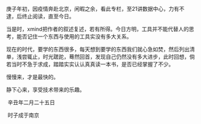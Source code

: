 庚子年初，因疫情奔赴北京，闲暇之余，看此专栏，至21讲数据中心，力有不逮，后终止阅读，直至今日。

当是时，xmind把作者的叙述复述，若有所得。今日方明，工具并不能代替人的思考，能否记住一个东西与使用的工具实没有多大关系。

现在的时代，要学的东西很多，每天想到要学的东西我们就心急如焚，然后列出清单，浅尝辄止，时光蹉跎，蓦然回首，发现自己仍然没有多大进步，此时回想，倘若当时不急于求成，踏踏实实认认真真读一本书，是否已经掌握了不少。

慢慢来，才是最快的。

静下心来，享受技术带来的乐趣。

​																																																							辛丑年二月二十五日

​																																																									时子成于南京